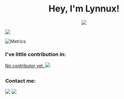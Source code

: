 <h1 align="center">Hey, I'm Lynnux!</h1>
<p align="center">
<a href="https://lynnux.xyz/" target="_blank">
   <img src="https://img.shields.io/badge/-PORTFOLIO-black?logo=dialogflow&style=for-the-badge">
</a>
</p>

<a href="https://github.com/Dark-LYNN/">
   <img src="https://metrics.lecoq.io/Dark-LYNN?template=classic&languages=1&achievements=1&pagespeed=1&base=header%2C%20activity%2C%20community%2C%20repositories%2C%20metadata&base.indepth=false&base.hireable=false&base.skip=false&languages=false&languages.limit=5&languages.threshold=0%25&languages.other=false&languages.colors=github&languages.sections=most-used&languages.indepth=false&languages.analysis.timeout=15&languages.analysis.timeout.repositories=7.5&languages.categories=markup%2C%20programming&languages.recent.categories=markup%2C%20programming&languages.recent.load=300&languages.recent.days=14&achievements=false&achievements.threshold=C&achievements.secrets=true&achievements.display=compact&achievements.limit=0&pagespeed=false&pagespeed.url=lynnux.xyz&pagespeed.detailed=false&pagespeed.screenshot=false&pagespeed.pwa=false&config.timezone=Europe%2FBrussels&config.display=large">
</a>
</p>

![Metrics]()

### I've little contribution in:

<a href="https://github.com/Dark-LYNN/Dark-LYNN">No contributor yet. <img src="https://img.shields.io/github/stars/Dark-LYNN/Dark-LYNN.svg?style=social&label=Star&maxAge=14400"> 
</a>

<h2></h2>

### Contact me:

<a href="https://github.com/Dark-LYNN" target="_blank"><img src="https://img.shields.io/badge/Github-LYNN-pink?style=for-the-badge&logo=github"></a>
<a href="mailto:contact.lynnux@gmail.com" target="_blank"><img src="https://img.shields.io/badge/Email-contact.lynnux@gmail.com-teal?style=for-the-badge&logo=gmail"></a>
